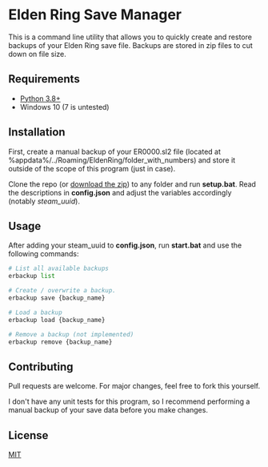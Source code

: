 # Elden Ring Save Manager
This is a command line utility that allows you to quickly create and restore backups of your Elden Ring save file. Backups are stored in zip files to cut down on file size.

## Requirements
* [Python 3.8+](https://www.python.org/downloads/)
* Windows 10 (7 is untested)

## Installation
First, create a manual backup of your ER0000.sl2 file (located at %appdata%/../Roaming/EldenRing/folder_with_numbers) and store it outside of the scope of this program (just in case).

Clone the repo (or [download the zip](https://github.com/DeaftJoe/EldenRingCLIBackups/archive/refs/heads/main.zip)) to any folder and run **setup.bat**.
Read the descriptions in **config.json** and adjust the variables accordingly (notably *steam_uuid*).

## Usage
After adding your steam_uuid to **config.json**, run **start.bat** and use the following commands:
```python
# List all available backups
erbackup list

# Create / overwrite a backup.
erbackup save {backup_name}

# Load a backup
erbackup load {backup_name}

# Remove a backup (not implemented)
erbackup remove {backup_name}
```

## Contributing
Pull requests are welcome. For major changes, feel free to fork this yourself.

I don't have any unit tests for this program, so I recommend performing a manual backup of your save data before you make changes.

## License
[MIT](https://choosealicense.com/licenses/mit/)
